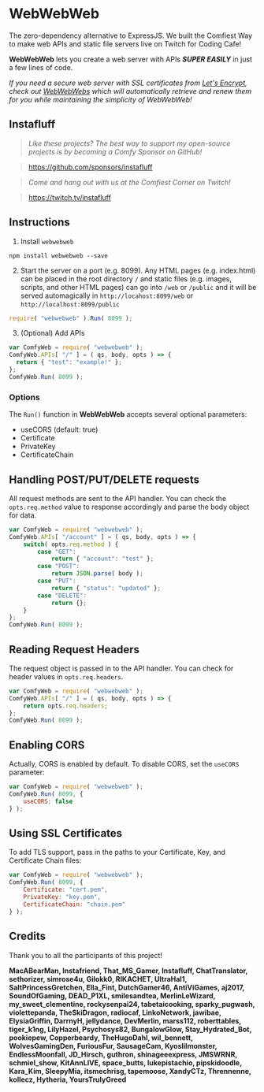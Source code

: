 # WebWebWeb
The zero-dependency alternative to ExpressJS. We built the Comfiest Way to make web APIs and static file servers live on Twitch for Coding Cafe!

**WebWebWeb** lets you create a web server with APIs ***SUPER EASILY*** in just a few lines of code.

*If you need a secure web server with SSL certificates from [Let's Encrypt](https://www.letsencrypt.org), check out [WebWebWebs](https://www.github.com/instafluff/WebWebWebs) which will automatically retrieve and renew them for you while maintaining the simplicity of WebWebWeb!*

## Instafluff ##
> *Like these projects? The best way to support my open-source projects is by becoming a Comfy Sponsor on GitHub!*

> https://github.com/sponsors/instafluff

> *Come and hang out with us at the Comfiest Corner on Twitch!*

> https://twitch.tv/instafluff

## Instructions ##

1. Install `webwebweb`
```
npm install webwebweb --save
```

2. Start the server on a port (e.g. 8099). Any HTML pages (e.g. index.html) can be placed in the root directory `/` and static files (e.g. images, scripts, and other HTML pages) can go into `/web` or `/public` and it will be served automagically in `http://locahost:8099/web` or `http://localhost:8099/public`
```javascript
require( "webwebweb" ).Run( 8099 );
```

3. (Optional) Add APIs
```javascript
var ComfyWeb = require( "webwebweb" );
ComfyWeb.APIs[ "/" ] = ( qs, body, opts ) => {
  return { "test": "example!" };
};
ComfyWeb.Run( 8099 );
```

### Options ###

The `Run()` function in **WebWebWeb** accepts several optional parameters:
- useCORS (default: true)
- Certificate
- PrivateKey
- CertificateChain

## Handling POST/PUT/DELETE requests ##
All request methods are sent to the API handler. You can check the `opts.req.method` value to response accordingly and parse the body object for data.
```javascript
var ComfyWeb = require( "webwebweb" );
ComfyWeb.APIs[ "/account" ] = ( qs, body, opts ) => {
    switch( opts.req.method ) {
        case "GET":
            return { "account": "test" };
        case "POST":
            return JSON.parse( body );
        case "PUT":
            return { "status": "updated" };
        case "DELETE":
            return {};
    }
};
ComfyWeb.Run( 8099 );
```

## Reading Request Headers ##
The request object is passed in to the API handler. You can check for header values in `opts.req.headers`.
```javascript
var ComfyWeb = require( "webwebweb" );
ComfyWeb.APIs[ "/" ] = ( qs, body, opts ) => {
    return opts.req.headers;
};
ComfyWeb.Run( 8099 );
```

## Enabling CORS ##
Actually, CORS is enabled by default. To disable CORS, set the `useCORS` parameter:
```javascript
var ComfyWeb = require( "webwebweb" );
ComfyWeb.Run( 8099, {
    useCORS: false
} );
```

## Using SSL Certificates ##
To add TLS support, pass in the paths to your Certificate, Key, and Certificate Chain files:
```javascript
var ComfyWeb = require( "webwebweb" );
ComfyWeb.Run( 8099, {
    Certificate: "cert.pem",
    PrivateKey: "key.pem",
    CertificateChain: "chain.pem"
} );
```

## Credits ##
Thank you to all the participants of this project!

**MacABearMan, Instafriend, That_MS_Gamer, Instafluff, ChatTranslator, sethorizer, simrose4u, Gilokk0, RIKACHET, UltraHal1, SaltPrincessGretchen, Ella_Fint, DutchGamer46, AntiViGames, aj2017, SoundOfGaming, DEAD_P1XL, smilesandtea, MerlinLeWizard, my_sweet_clementine, rockysenpai24, tabetaicooking, sparky_pugwash, violettepanda, TheSkiDragon, radiocaf, LinkoNetwork, jawibae, ElysiaGriffin, DarrnyH, jellydance, DevMerlin, marss112, roberttables, tiger_k1ng, LilyHazel, Psychosys82, BungalowGlow, Stay_Hydrated_Bot, pookiepew, Copperbeardy, TheHugoDahl, wil_bennett, WolvesGamingDen, FuriousFur, SausageCam, Kyoslilmonster, EndlessMoonfall, JD_Hirsch, guthron, shinageeexpress, JMSWRNR, schmiel_show, KitAnnLIVE, space_butts, lukepistachio, pipskidoodle, Kara_Kim, SIeepyMia, itsmechrisg, tapemoose, XandyCTz, Thrennenne, kollecz, Hytheria, YoursTrulyGreed**
